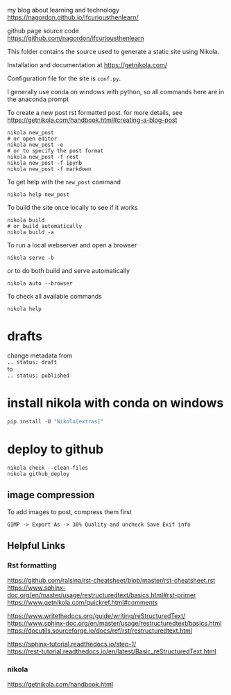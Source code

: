 
my blog about learning and technology  
https://nagordon.github.io/ifcuriousthenlearn/  


github page source code  
https://github.com/nagordon/ifcuriousthenlearn  

This folder contains the source used to generate a static site using Nikola.

Installation and documentation at https://getnikola.com/

Configuration file for the site is ``conf.py``.

I generally use conda on windows with python, so all commands here are in the anaconda prompt

To create a new post rst formatted post. for more details, see https://getnikola.com/handbook.html#creating-a-blog-post

    nikola new_post
    # or open editor
    nikola new_post -e    
    # or to specify the post format  
    nikola new_post -f rest
    nikola new_post -f ipynb
    nikola new_post -f markdown

To get help with the `new_post` command  

    nikola help new_post

To build the site once locally to see if it works

    nikola build
    # or build automatically
    nikola build -a

To run a local webserver and open a browser

    nikola serve -b

or to do both build and serve automatically
    
    nikola auto --browser

To check all available commands

    nikola help

# drafts

change metadata from  
```.. status: draft```  
to  
```.. status: published```



# install nikola with conda on windows  
```python 
pip install -U "Nikola[extras]"  
```

# deploy to github  

```
nikola check --clean-files  
nikola github_deploy  
```

## image compression

To add images to post, compress them first

`GIMP -> Export As -> 30% Quality and uncheck Save Exif info`


## Helpful Links 

### Rst formatting

https://github.com/ralsina/rst-cheatsheet/blob/master/rst-cheatsheet.rst  
https://www.sphinx-doc.org/en/master/usage/restructuredtext/basics.html#rst-primer  
https://www.getnikola.com/quickref.html#comments  

https://www.writethedocs.org/guide/writing/reStructuredText/  
https://www.sphinx-doc.org/en/master/usage/restructuredtext/basics.html  
https://docutils.sourceforge.io/docs/ref/rst/restructuredtext.html  

https://sphinx-tutorial.readthedocs.io/step-1/  
https://rest-tutorial.readthedocs.io/en/latest/Basic_reStructuredText.html  

### nikola  

https://getnikola.com/handbook.html  


